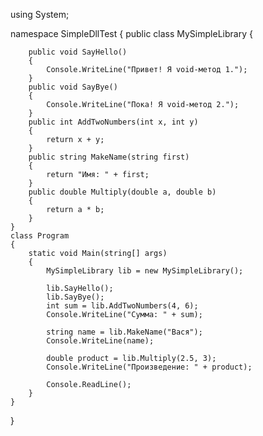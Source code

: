 using System; 

namespace SimpleDllTest 
{
    public class MySimpleLibrary
    {
    
        public void SayHello()
        {
            Console.WriteLine("Привет! Я void-метод 1.");
        }
        public void SayBye()
        {
            Console.WriteLine("Пока! Я void-метод 2.");
        }
        public int AddTwoNumbers(int x, int y)
        {
            return x + y;
        }
        public string MakeName(string first)
        {
            return "Имя: " + first;
        }
        public double Multiply(double a, double b)
        {
            return a * b;
        }
    }
    class Program
    {
        static void Main(string[] args)
        {
            MySimpleLibrary lib = new MySimpleLibrary();

            lib.SayHello();
            lib.SayBye();
            int sum = lib.AddTwoNumbers(4, 6);
            Console.WriteLine("Сумма: " + sum);  

            string name = lib.MakeName("Вася");
            Console.WriteLine(name);  

            double product = lib.Multiply(2.5, 3);
            Console.WriteLine("Произведение: " + product);  

            Console.ReadLine();  
        }
    }
}
